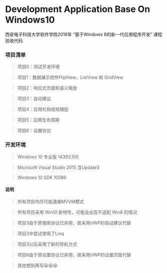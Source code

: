 ﻿# Development Application Base On Windows10

西安电子科技大学软件学院2016年 “基于Windows 8的新一代应用程序开发” 课程验收代码

### 项目清单
> 项目0：测试开发环境

> 项目1：数据展示控件FlipView，ListView 和 GridView

> 项目2：响应式页面和语义缩放

> 项目3：自动建议

> 项目4：应用栏和视频捕捉

> 项目5：应用生命周期

> 项目6：设置协议

### 开发环境
> Windows 10 专业版 14393.105

> Microsoft Visual Studio 2015 含Update3

> Windows 10 SDK 10586

#### 说明
> 所有项目均尽可能遵循MVVM模式

> 所有项目采用 Win10 新特性，可能会出现不适配 Win8 的情况

> 项目3由于原搜索协议已弃用，故采用UWP的自动建议代替

> 项目3中尝试使用了Linq

> 项目3以后采用了新的导航方式

> 项目6由于原设置协议已弃用，故采用UWP的设置页面代替

> 其他想到再写😆😆😆